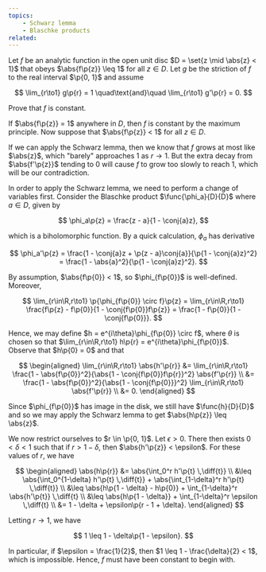 ```yaml
---
topics:
    - Schwarz lemma
    - Blaschke products
related:
---
```


<problem>

Let $f$ be an analytic function in the open unit disc $D = \set{z \mid \abs{z} < 1}$ that obeys $\abs{f\p{z}} \leq 1$ for all $z \in D$. Let $g$ be the striction of $f$ to the real interval $\p{0, 1}$ and assume

$$
\lim_{r\to1} g\p{r} = 1
\quad\text{and}\quad
\lim_{r\to1} g'\p{r} = 0.
$$

Prove that $f$ is constant.

</problem>

<solution>

If $\abs{f\p{z}} = 1$ anywhere in $D$, then $f$ is constant by the maximum principle. Now suppose that $\abs{f\p{z}} < 1$ for all $z \in D$.

If we can apply the Schwarz lemma, then we know that $f$ grows at most like $\abs{z}$, which "barely" approaches $1$ as $r \to 1$. But the extra decay from $\abs{f'\p{z}}$ tending to $0$ will cause $f$ to grow too slowly to reach $1$, which will be our contradiction.

In order to apply the Schwarz lemma, we need to perform a change of variables first. Consider the Blaschke product $\func{\phi_a}{D}{D}$ where $a \in D$, given by

$$
\phi_a\p{z} = \frac{z - a}{1 - \conj{a}z},
$$

which is a biholomorphic function. By a quick calculation, $\phi_a$ has derivative

$$
\phi_a'\p{z}
    = \frac{1 - \conj{a}z + \p{z - a}\conj{a}}{\p{1 - \conj{a}z}^2}
    = \frac{1 - \abs{a}^2}{\p{1 - \conj{a}z}^2}.
$$

By assumption, $\abs{f\p{0}} < 1$, so $\phi_{f\p{0}}$ is well-defined. Moreover,

$$
\lim_{r\in\R,r\to1} \p{\phi_{f\p{0}} \circ f}\p{z}
    = \lim_{r\in\R,r\to1} \frac{f\p{z} - f\p{0}}{1 - \conj{f\p{0}}f\p{z}}
    = \frac{1 - f\p{0}}{1 - \conj{f\p{0}}}.
$$

Hence, we may define $h = e^{i\theta}\phi_{f\p{0}} \circ f$, where $\theta$ is chosen so that $\lim_{r\in\R,r\to1} h\p{r} = e^{i\theta}\phi_{f\p{0}}$. Observe that $h\p{0} = 0$ and that

$$
\begin{aligned}
    \lim_{r\in\R,r\to1} \abs{h'\p{r}}
        &= \lim_{r\in\R,r\to1} \frac{1 - \abs{f\p{0}}^2}{\abs{1 - \conj{f\p{0}}f\p{r}}^2} \abs{f'\p{r}} \\
        &= \frac{1 - \abs{f\p{0}}^2}{\abs{1 - \conj{f\p{0}}}^2} \lim_{r\in\R,r\to1} \abs{f'\p{r}} \\
        &= 0.
\end{aligned}
$$

Since $\phi_{f\p{0}}$ has image in the disk, we still have $\func{h}{D}{D}$ and so we may apply the Schwarz lemma to get $\abs{h\p{z}} \leq \abs{z}$.

We now restrict ourselves to $r \in \p{0, 1}$. Let $\epsilon > 0$. There then exists $0 < \delta < 1$ such that if $r > 1 - \delta$, then $\abs{h'\p{z}} < \epsilon$. For these values of $r$, we have

$$
\begin{aligned}
    \abs{h\p{r}}
        &= \abs{\int_0^r h'\p{t} \,\diff{t}} \\
        &\leq \abs{\int_0^{1-\delta} h'\p{t} \,\diff{t}} + \abs{\int_{1-\delta}^r h'\p{t} \,\diff{t}} \\
        &\leq \abs{h\p{1 - \delta} - h\p{0}} + \int_{1-\delta}^r \abs{h'\p{t}} \,\diff{t} \\
        &\leq \abs{h\p{1 - \delta}} + \int_{1-\delta}^r \epsilon \,\diff{t} \\
        &= 1 - \delta + \epsilon\p{r - 1 + \delta}.
\end{aligned}
$$

Letting $r \to 1$, we have

$$
1 \leq 1 - \delta\p{1 - \epsilon}.
$$

In particular, if $\epsilon = \frac{1}{2}$, then $1 \leq 1 - \frac{\delta}{2} < 1$, which is impossible. Hence, $f$ must have been constant to begin with.

</solution>
